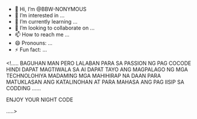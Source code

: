 - 👋 Hi, I’m @BBW-NONYMOUS
- 👀 I’m interested in ...
- 🌱 I’m currently learning ...
- 💞️ I’m looking to collaborate on ...
- 📫 How to reach me ...
- 😄 Pronouns: ...
- ⚡ Fun fact: ...

<!.....
  BAGUHAN MAN PERO LALABAN PARA SA PASSION NG PAG COCODE HINDI DAPAT MAGTIWALA SA AI DAPAT TAYO ANG MAGPALAGO NG MGA TECHNOLOHIYA MADAMING MGA MAHIHIRAP NA DAAN PARA MATUKLASAN ANG KATALINOHAN
  AT PARA MAHASA ANG PAG IISIP SA CODDING ......

  ENJOY YOUR NIGHT CODE


.....>
